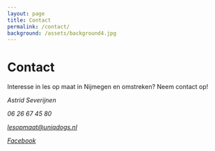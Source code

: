 ```yaml
---
layout: page
title: Contact
permalink: /contact/
background: /assets/background4.jpg
---
```

# Contact

Interesse in les op maat in Nijmegen en omstreken? Neem contact op!

<address>
    <p>Astrid Severijnen</p>
    <p>06 26 67 45 80</p>
    <p><a href="mailto:lesopmaat@uniqdogs.nl">lesopmaat@uniqdogs.nl</a></p>
    <p><a href="https://facebook.com/positieveopvoeding">Facebook</a></p>
</address>
